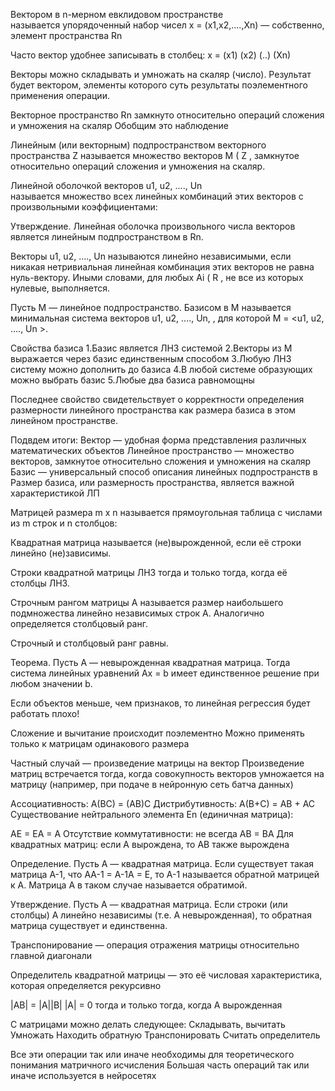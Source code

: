 Вектором в n-мерном евклидовом пространстве       
называется упорядоченный набор чисел x = (x1,x2,....,Xn) — собственно, элемент пространства Rn

Часто вектор удобнее записывать в столбец:
x = (x1)
    (x2)
    (..)
    (Xn)

Векторы можно складывать и умножать на скаляр 
(число).
Результат будет вектором, элементы которого суть результаты поэлементного применения операции.

Векторное пространство Rn замкнуто относительно операций 
сложения и умножения на скаляр
Обобщим это наблюдение


Линейным (или векторным) подпространством векторного пространства Z называется множество векторов M ( Z , замкнутое относительно операций сложения и умножения на скаляр.


 Линейной оболочкой векторов u1, u2, ...., Un       
называется множество всех линейных комбинаций этих векторов 
с произвольными коэффициентами:



Утверждение. Линейная оболочка произвольного числа векторов является линейным подпространством в Rn.


Векторы  u1, u2, ...., Un  называются 
линейно независимыми, если никакая нетривиальная линейная комбинация этих векторов не равна нуль-вектору. Иными словами, для любых Ai ( R , 
не все из которых нулевые, выполняется.

Пусть M — линейное подпространство. 
Базисом в M называется минимальная система векторов u1, u2, ...., Un,                      , 
для которой M = <u1, u2, ...., Un >.


Свойства базиса
1.Базис является ЛНЗ системой
2.Векторы из M выражается через базис единственным способом 
3.Любую ЛНЗ систему можно дополнить до базиса
4.В любой системе образующих можно выбрать базис
5.Любые два базиса равномощны

Последнее свойство свидетельствует о корректности определения размерности линейного пространства как размера базиса в этом линейном пространстве.

Подвдем итоги:
Вектор — удобная форма представления различных 
математических объектов
Линейное пространство — множество векторов, замкнутое относительно сложения и умножения на скаляр
Базис — универсальный способ описания линейных подпространств в
Размер базиса, или размерность пространства, является важной характеристикой ЛП


Матрицей размера m x n называется 
прямоугольная таблица с числами из m строк и n столбцов:



Квадратная матрица называется (не)вырожденной, 
если её строки линейно (не)зависимы.


Строки квадратной матрицы ЛНЗ тогда и только тогда, когда её столбцы ЛНЗ.


Строчным рангом матрицы A называется размер 
наибольшего подмножества линейно независимых строк A. Аналогично определяется столбцовый ранг.


Строчный и столбцовый ранг равны.


Теорема. Пусть A — невырожденная квадратная матрица. 
Тогда система линейных уравнений Ax = b имеет единственное решение при любом значении b.


Если объектов меньше, чем признаков, 
то линейная регрессия будет работать плохо!


Сложение и вычитание происходит поэлементно
Можно применять только к матрицам одинакового размера

Частный случай — произведение матрицы на вектор
Произведение матриц встречается тогда, когда совокупность векторов умножается на матрицу (например, при подаче в нейронную сеть батча данных)


Ассоциативность: A(BC) = (AB)C
Дистрибутивность: A(B+C) = AB + AC
Существование нейтрального элемента En (единичная матрица): 


AE = EA = A
Отсутствие коммутативности: не всегда AB = BA
Для квадратных матриц: если A вырождена, то AB также вырождена

Определение. Пусть A — квадратная матрица. Если существует такая матрица A-1, что AA-1 = A-1A = E, то A-1 называется обратной матрицей к A. Матрица A в таком случае называется обратимой.

Утверждение. Пусть A — квадратная матрица. Если строки (или столбцы) A линейно независимы (т.е. A невырожденная), то обратная матрица существует и единственна. 

Транспонирование — операция отражения матрицы относительно 
главной диагонали

Определитель квадратной матрицы — это её числовая 
характеристика, которая определяется рекурсивно

|AB| = |A||B|
|A| = 0 тогда и только тогда, когда A вырожденная


С матрицами можно делать следующее:
Складывать, вычитать
Умножать
Находить обратную
Транспонировать
Считать определитель

Все эти операции так или иначе необходимы для теоретического понимания матричного исчисления
Большая часть операций так или иначе используется в нейросетях






